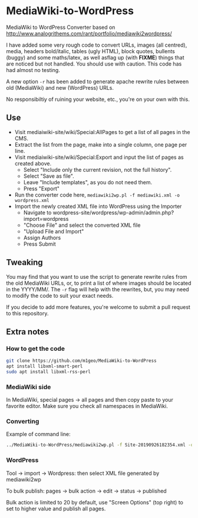 # MediaWiki-to-WordPress
MediaWiki to WordPress Converter based on http://www.analogrithems.com/rant/portfolio/mediawiki2wordpress/

I have added some very rough code to convert URLs, images (all centred), media, headers bold/italic, tables (ugly HTML), block quotes, bullents (buggy) and some maths/latex, as well asflag up (with __FIXME__) things that are noticed but not handled. You should use with caution. This code has had almost no testing.

A new option `-r` has been added to generate apache rewrite rules between old (MediaWiki) and new (WordPress) URLs.

No responsibiltiy of ruining your website, etc., you're on your own with this.

## Use
* Visit mediaiwiki-site/wiki/Special:AllPages to get a list of all pages in the CMS.
* Extract the list from the page, make into a single column, one page per line.
* Visit mediaiwiki-site/wiki/Special:Export and input the list of pages as created above.
  * Select "Include only the current revision, not the full history".
  * Select "Save as file".
  * Leave "Include templates", as you do not need them.
  * Press "Export"
* Run the converter code here, `mediawiki2wp.pl -f mediawiki.xml -o wordpress.xml`
* Import the newly created XML file into WordPress using the Importer
  * Navigate to wordpress-site/wordpress/wp-admin/admin.php?import=wordpress
  * "Choose File" and select the converted XML file
  * "Upload File and Import"
  * Assign Authors
  * Press Submit

## Tweaking
You may find that you want to use the script to generate rewrite rules from the old MediaWiki URLs, or, to print a list of where images should be located in the YYYY/MM/. The `-r` flag will help with the rewrites, but, you may need to modify the code to suit your exact needs.

If you decide to add more features, you're welcome to submit a pull request to this repository.

## Extra notes

### How to get the code
```sh
git clone https://github.com/m1geo/MediaWiki-to-WordPress
apt install libxml-smart-perl 
sudo apt install libxml-rss-perl 
```

### MediaWiki side

In MediaWiki, special pages -> all pages and then copy paste to your
favorite editor.  Make sure you check all namespaces in MediaWiki.

### Converting

Example of command line:
```sh
../MediaWiki-to-WordPress/mediawiki2wp.pl -f Site-20190926182354.xml -o Site-Wordpress-import.xml -u https://site.domain.edu/ -I /wp-content/uploads/2019/09 -M wp-content/uploads/2019/09
```

### WordPress

Tool -> import -> Wordpress: then select XML file generated by mediawiki2wp

To bulk publish:
pages -> bulk action -> edit -> status -> published

Bulk action is limited to 20 by default, use "Screen Options" (top right) to set to higher value and publish all pages.
